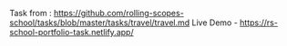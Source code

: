 Task from : https://github.com/rolling-scopes-school/tasks/blob/master/tasks/travel/travel.md
Live Demo - https://rs-school-portfolio-task.netlify.app/
